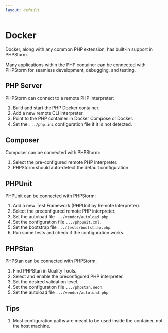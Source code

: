 ```yaml
---
layout: default
---
```


# Docker

Docker, along with any common PHP extension, has built-in support in PHPStorm.

Many applications within the PHP container can be connected with PHPStorm for
seamless development, debugging, and testing.

## PHP Server

PHPStorm can connect to a remote PHP interpreter:

1. Build and start the PHP Docker container.
2. Add a new remote CLI interpreter.
3. Point to the PHP container in Docker Compose or Docker.
4. Set the `.../php.ini` configuration file if it is not detected.

## Composer

Composer can be connected with PHPStorm:

1. Select the pre-configured remote PHP interpreter.
2. PHPStorm should auto-detect the default configuration.

## PHPUnit

PHPUnit can be connected with PHPStorm:

1. Add a new Test Framework (PHPUnit by Remote Interpreter).
2. Select the preconfigured remote PHP interpreter.
3. Set the autoload file `.../vendor/autoload.php`.
4. Set the configuration file `.../phpunit.xml`.
5. Set the bootstrap file `.../tests/bootstrap.php`.
6. Run some tests and check if the configuration works.

## PHPStan

PHPStan can be connected with PHPStorm.

1. Find PHPStan in Quality Tools.
2. Select and enable the preconfigured PHP interpreter.
3. Set the desired validation level.
4. Set the configuration file `.../phpstan.neon`.
5. Set the autoload file `.../vendor/autoload.php`.

## Tips

1. Most configuration paths are meant to be used inside the container, not the
   host machine.
